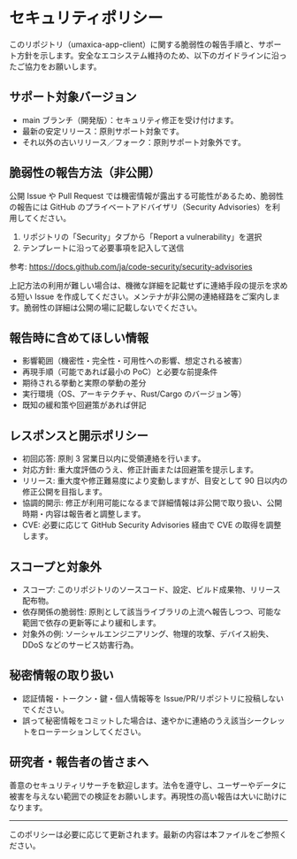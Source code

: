 # セキュリティポリシー

このリポジトリ（umaxica-app-client）に関する脆弱性の報告手順と、サポート方針を示します。安全なエコシステム維持のため、以下のガイドラインに沿ったご協力をお願いします。

## サポート対象バージョン

- main ブランチ（開発版）：セキュリティ修正を受け付けます。
- 最新の安定リリース：原則サポート対象です。
- それ以外の古いリリース／フォーク：原則サポート対象外です。

## 脆弱性の報告方法（非公開）

公開 Issue や Pull Request では機密情報が露出する可能性があるため、脆弱性の報告には GitHub のプライベートアドバイザリ（Security Advisories）を利用してください。

1. リポジトリの「Security」タブから「Report a vulnerability」を選択
2. テンプレートに沿って必要事項を記入して送信

参考: https://docs.github.com/ja/code-security/security-advisories

上記方法の利用が難しい場合は、機微な詳細を記載せずに連絡手段の提示を求める短い Issue を作成してください。メンテナが非公開の連絡経路をご案内します。脆弱性の詳細は公開の場に記載しないでください。

## 報告時に含めてほしい情報

- 影響範囲（機密性・完全性・可用性への影響、想定される被害）
- 再現手順（可能であれば最小の PoC）と必要な前提条件
- 期待される挙動と実際の挙動の差分
- 実行環境（OS、アーキテクチャ、Rust/Cargo のバージョン等）
- 既知の緩和策や回避策があれば併記

## レスポンスと開示ポリシー

- 初回応答: 原則 3 営業日以内に受領連絡を行います。
- 対応方針: 重大度評価のうえ、修正計画または回避策を提示します。
- リリース: 重大度や修正難易度により変動しますが、目安として 90 日以内の修正公開を目指します。
- 協調的開示: 修正が利用可能になるまで詳細情報は非公開で取り扱い、公開時期・内容は報告者と調整します。
- CVE: 必要に応じて GitHub Security Advisories 経由で CVE の取得を調整します。

## スコープと対象外

- スコープ: このリポジトリのソースコード、設定、ビルド成果物、リリース配布物。
- 依存関係の脆弱性: 原則として該当ライブラリの上流へ報告しつつ、可能な範囲で依存の更新等により緩和します。
- 対象外の例: ソーシャルエンジニアリング、物理的攻撃、デバイス紛失、DDoS などのサービス妨害行為。

## 秘密情報の取り扱い

- 認証情報・トークン・鍵・個人情報等を Issue/PR/リポジトリに投稿しないでください。
- 誤って秘密情報をコミットした場合は、速やかに連絡のうえ該当シークレットをローテーションしてください。

## 研究者・報告者の皆さまへ

善意のセキュリティリサーチを歓迎します。法令を遵守し、ユーザーやデータに被害を与えない範囲での検証をお願いします。再現性の高い報告は大いに助けになります。

---

このポリシーは必要に応じて更新されます。最新の内容は本ファイルをご参照ください。

